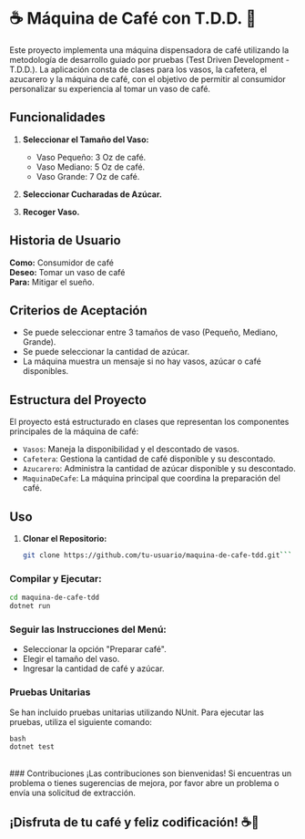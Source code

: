 # ☕ Máquina de Café con T.D.D. 🍵

Este proyecto implementa una máquina dispensadora de café utilizando la metodología de desarrollo guiado por pruebas (Test Driven Development - T.D.D.). La aplicación consta de clases para los vasos, la cafetera, el azucarero y la máquina de café, con el objetivo de permitir al consumidor personalizar su experiencia al tomar un vaso de café.

## Funcionalidades

1. **Seleccionar el Tamaño del Vaso:**
   - Vaso Pequeño: 3 Oz de café.
   - Vaso Mediano: 5 Oz de café.
   - Vaso Grande: 7 Oz de café.

2. **Seleccionar Cucharadas de Azúcar.**
   
3. **Recoger Vaso.**

## Historia de Usuario

**Como:** Consumidor de café  
**Deseo:** Tomar un vaso de café  
**Para:** Mitigar el sueño.

## Criterios de Aceptación

- Se puede seleccionar entre 3 tamaños de vaso (Pequeño, Mediano, Grande).
- Se puede seleccionar la cantidad de azúcar.
- La máquina muestra un mensaje si no hay vasos, azúcar o café disponibles.

## Estructura del Proyecto

El proyecto está estructurado en clases que representan los componentes principales de la máquina de café:

- `Vasos`: Maneja la disponibilidad y el descontado de vasos.
- `Cafetera`: Gestiona la cantidad de café disponible y su descontado.
- `Azucarero`: Administra la cantidad de azúcar disponible y su descontado.
- `MaquinaDeCafe`: La máquina principal que coordina la preparación del café.

## Uso

1. **Clonar el Repositorio:**
   ```bash
   git clone https://github.com/tu-usuario/maquina-de-cafe-tdd.git```

 ### Compilar y Ejecutar:

```bash
cd maquina-de-cafe-tdd
dotnet run
```
### Seguir las Instrucciones del Menú:
- Seleccionar la opción "Preparar café".
- Elegir el tamaño del vaso.
- Ingresar la cantidad de café y azúcar.

### Pruebas Unitarias
Se han incluido pruebas unitarias utilizando NUnit. Para ejecutar las pruebas, utiliza el siguiente comando:

```
bash
dotnet test
```
</br>
### Contribuciones
¡Las contribuciones son bienvenidas! Si encuentras un problema o tienes sugerencias de mejora, por favor abre un problema o envía una solicitud de extracción.


## ¡Disfruta de tu café y feliz codificación! ☕🚀

